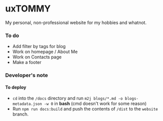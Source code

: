 # uxTOMMY

My personal, non-professional website for my hobbies and whatnot.

### To do
- Add filter by tags for blog
- Work on homepage / About Me
- Work on Contacts page
- Make a footer

### Developer's note
#### To deploy
- ```cd``` into the ```/docs``` directory and run ```m2j blogs/*.md -o blogs-metadata.json -w 0``` in **bash** (cmd doesn't work for some reason)  
- Run ```npm run docs:build``` and push the contents of ```/dist``` to the ```website``` branch.
